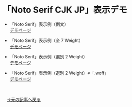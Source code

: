 # 「Noto Serif CJK JP」表示デモ

* 「Noto Serif」表示例（例文）<br>
<a href="https://tipsnote.github.io/webfont_notoserif/index.html">デモページ</a>

* 「Noto Serif」表示例（全 7 Weight）<br>
<a href="https://tipsnote.github.io/webfont_notoserif/webfont_sample_weight.html">デモページ</a>

* 「Noto Serif」表示例（選別 2 Weight）<br>
<a href="https://tipsnote.github.io/webfont_notoserif/webfont_sample_weight2.html">デモページ</a>

* 「Noto Serif」表示例（選別 2 Weight）※「.woff」<br>
<a href="https://tipsnote.github.io/webfont_notoserif/webfont_sample_weight3.html">デモページ</a>
<br>
<br>
　<a href="https://www.tam-tam.co.jp/tipsnote/html_css/post13175.html">→元の記事へ戻る</a>
